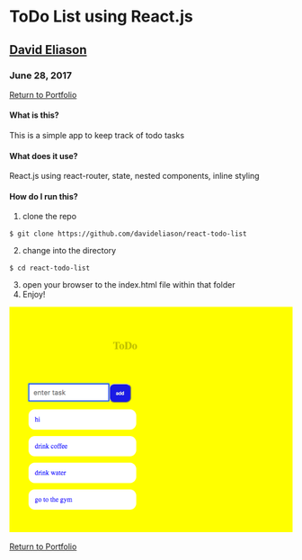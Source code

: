 # ToDo List using React.js
## [David Eliason](http://www.davethemaker.com)
### June 28, 2017

[Return to Portfolio](https://davideliason.github.io/)

#### What is this?
This is a simple app to keep track of todo tasks

#### What does it use?
React.js using react-router, state, nested components, inline styling

#### How do I run this?
1. clone the repo
````
$ git clone https://github.com/davideliason/react-todo-list
````
2. change into the directory
````
$ cd react-todo-list
````
3. open your browser to the index.html file within that folder
4. Enjoy!

![react-todo](./react-todo.png?raw=true "react-todo-list")

[Return to Portfolio](https://davideliason.github.io/)